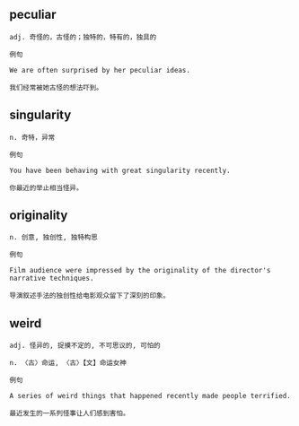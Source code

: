 
## peculiar
```
adj. 奇怪的，古怪的；独特的，特有的，独具的

例句

We are often surprised by her peculiar ideas.

我们经常被她古怪的想法吓到。
```
## singularity
```
n. 奇特，异常

例句

You have been behaving with great singularity recently.

你最近的举止相当怪异。
```
## originality
```
n. 创意, 独创性, 独特构思

例句

Film audience were impressed by the originality of the director's narrative techniques.

导演叙述手法的独创性给电影观众留下了深刻的印象。
```
## weird
```
adj. 怪异的, 捉摸不定的, 不可思议的, 可怕的

n. 〈古〉命运, 〈古〉【文】命运女神

例句

A series of weird things that happened recently made people terrified.

最近发生的一系列怪事让人们感到害怕。
```